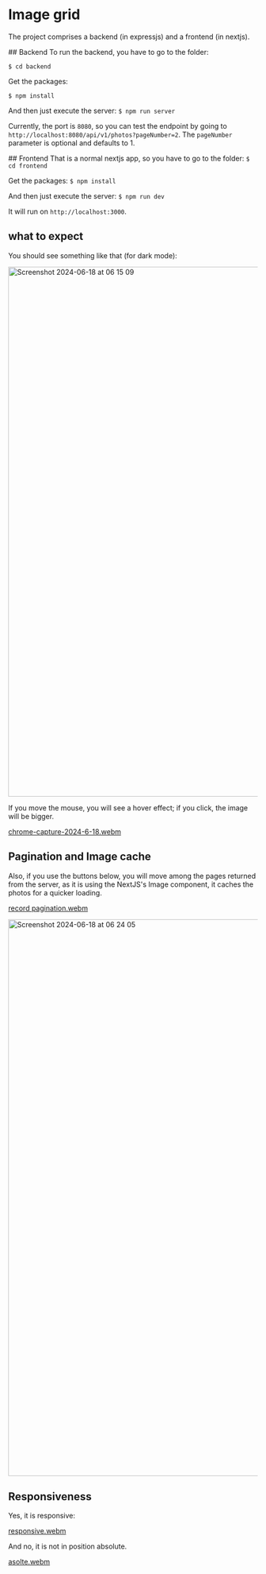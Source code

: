# Image grid

The project comprises a backend (in expressjs) and a frontend (in nextjs).

## Backend
To run the backend, you have to go to the folder:

`$ cd backend`

Get the packages:

`$ npm install`

And then just execute the server:
`$ npm run server`

Currently, the port is `8080`, so you can test the endpoint by going to `http://localhost:8080/api/v1/photos?pageNumber=2`. The `pageNumber` parameter is optional and defaults to 1. 

## Frontend
That is a normal nextjs app, so you have to go to the folder:
`$ cd frontend`

Get the packages:
`$ npm install`

And then just execute the server:
`$ npm run dev`

It will run on `http://localhost:3000`.

## what to expect
You should see something like that (for dark mode):

<img width="1067" alt="Screenshot 2024-06-18 at 06 15 09" src="https://github.com/iQuarK/image-grid/assets/86655/fe165913-195e-449f-bfd5-53d27b9251b2">

If you move the mouse, you will see a hover effect; if you click, the image will be bigger.

[chrome-capture-2024-6-18.webm](https://github.com/iQuarK/image-grid/assets/86655/de860447-28ce-45e9-ac5c-9b17e2ae58dc)

## Pagination and Image cache

Also, if you use the buttons below, you will move among the pages returned from the server, as it is using the NextJS's Image component, it caches the photos for a quicker loading.

[record pagination.webm](https://github.com/iQuarK/image-grid/assets/86655/6c11b712-c3c3-48de-a639-8d54f7e48831)

<img width="1121" alt="Screenshot 2024-06-18 at 06 24 05" src="https://github.com/iQuarK/image-grid/assets/86655/54c2e066-4cd9-488b-9626-52a1d8ff5abd">


## Responsiveness

Yes, it is responsive:

[responsive.webm](https://github.com/iQuarK/image-grid/assets/86655/66a64a19-7ef6-4fdc-bc97-3047098c3d1c)

And no, it is not in position absolute.

[asolte.webm](https://github.com/iQuarK/image-grid/assets/86655/f45643b2-b41a-4200-ae15-bab265522a04)





